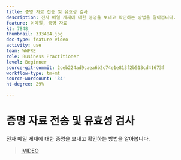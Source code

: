 ```yaml
---
title: 증명 자료 전송 및 유효성 검사
description: 전자 메일 게재에 대한 증명을 보내고 확인하는 방법을 알아봅니다.
feature: 이메일, 증명 자료
kt: 7848
thumbnail: 333404.jpg
doc-type: feature video
activity: use
team: WWFRE
role: Business Practitioner
level: Beginner
source-git-commit: 2ceb224ad9caea6b2c74e1e813f2b513cd41673f
workflow-type: tm+mt
source-wordcount: '34'
ht-degree: 29%

---
```


# 증명 자료 전송 및 유효성 검사

전자 메일 게재에 대한 증명을 보내고 확인하는 방법을 알아봅니다.

>[!VIDEO](https://video.tv.adobe.com/v/333404)
